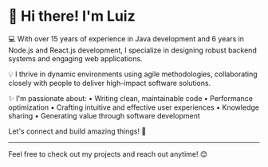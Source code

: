 # 👋 Hi there! I'm Luiz

💻 With over 15 years of experience in Java development and 6 years in Node.js and React.js development, I specialize in designing robust backend systems and engaging web applications.

💡 I thrive in dynamic environments using agile methodologies, collaborating closely with people to deliver high-impact software solutions.

✨ I'm passionate about:
• Writing clean, maintainable code
• Performance optimization 
• Crafting intuitive and effective user experiences
• Knowledge sharing 
• Generating value through software development

Let's connect and build amazing things! 🚀

---

Feel free to check out my projects and reach out anytime! 😊


